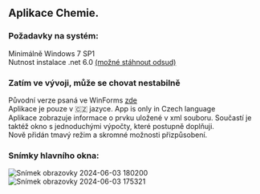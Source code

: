 ## Aplikace Chemie.
### Požadavky na systém:
<p>Minimálně Windows 7 SP1</br>
Nutnost instalace .net 6.0 <a href="https://dotnet.microsoft.com/en-us/download/dotnet/6.0">(možné stáhnout odsud)</a></p>

### Zatím ve vývoji, může se chovat nestabilně
<p>Původní verze psaná ve WinForms <a href="https://github.com/Johan5140/ChemieApp">zde</a></br>
Aplikace je pouze v 🇨🇿 jazyce. App is only in Czech language</br>
Aplikace zobrazuje informace o prvku uložené v xml souboru. Součastí je taktéž okno s jednoduchými výpočty, které postupně doplňuji.</br>
Nově přidán tmavý režim a skromné možnosti přizpůsobení.</p>

### Snímky hlavního okna:
![Snímek obrazovky 2024-06-03 180200](https://github.com/Johan5140/Chemie/assets/159197308/57787051-84df-487c-95a9-9fde58254ddd)
![Snímek obrazovky 2024-06-03 175321](https://github.com/Johan5140/Chemie/assets/159197308/ee70af13-e868-49b0-8712-636519af39f4)


